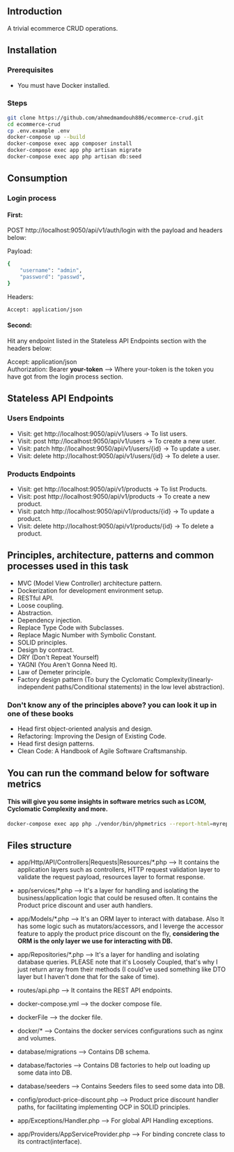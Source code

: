## Introduction

A trivial ecommerce CRUD operations.

## Installation

### Prerequisites

* You must have Docker installed.

### Steps
```bash
git clone https://github.com/ahmedmamdouh886/ecommerce-crud.git
cd ecommerce-crud
cp .env.example .env
docker-compose up --build
docker-compose exec app composer install
docker-compose exec app php artisan migrate
docker-compose exec app php artisan db:seed
``` 

## Consumption

### Login process

#### First:
POST http://localhost:9050/api/v1/auth/login with the payload and headers below:

Payload: <br>
```bash
{
    "username": "admin",
    "password": "passwd",
}
```

Headers: <br>
```bash
Accept: application/json
```

#### Second:
Hit any endpoint listed in the Stateless API Endpoints section with the headers below:

Accept: application/json <br />
Authorization: Bearer <b>your-token</b> --> Where your-token is the token you have got from the login process section.

## Stateless API Endpoints

### Users Endpoints
* Visit: get http://localhost:9050/api/v1/users -> To list users.
* Visit: post http://localhost:9050/api/v1/users -> To create a new user.
* Visit: patch http://localhost:9050/api/v1/users/{id} -> To update a user.
* Visit: delete http://localhost:9050/api/v1/users/{id} -> To delete a user.

### Products Endpoints
* Visit: get http://localhost:9050/api/v1/products -> To list Products.
* Visit: post http://localhost:9050/api/v1/products -> To create a new product.
* Visit: patch http://localhost:9050/api/v1/products/{id} -> To update a product.
* Visit: delete http://localhost:9050/api/v1/products/{id} -> To delete a product.

## Principles, architecture, patterns and common processes used in this task
* MVC (Model View Controller) architecture pattern.
* Dockerization for development environment setup.
* RESTful API.
* Loose coupling.
* Abstraction.
* Dependency injection.
* Replace Type Code with Subclasses.
* Replace Magic Number with Symbolic Constant.
* SOLID principles.
* Design by contract.
* DRY (Don't Repeat Yourself)
* YAGNI (You Aren't Gonna Need It).
* Law of Demeter principle.
* Factory design pattern (To bury the Cyclomatic Complexity(linearly-independent paths/Conditional statements) in the low level abstraction).

### Don't know any of the principles above? you can look it up in one of these books
* Head first object-oriented analysis and design.
* Refactoring: Improving the Design of Existing Code.
* Head first design patterns.
* Clean Code: A Handbook of Agile Software Craftsmanship.

## You can run the command below for software metrics

#### This will give you some insights in software metrics such as LCOM, Cyclomatic Complexity and more.
```bash
docker-compose exec app php ./vendor/bin/phpmetrics --report-html=myreport <project-folder-to-analyze>
```

## Files structure
* app/Http/API/Controllers|Requests|Resources/*.php --> It contains the application layers such as controllers, HTTP request validation layer to validate the request payload, resources layer to format response.

* app/services/*.php --> It's a layer for handling and isolating the business/application logic that could be resused often. It contains the Product price discount and user auth handlers.

* app/Models/*.php --> It's an ORM layer to interact with database. Also It has some logic such as mutators/accessors, and I leverge the accessor feature to apply the product price discount on the fly, <b> considering the ORM is the only layer we use for interacting with DB. </b>

* app/Repositories/*.php --> It's a layer for handling and isolating database queries. PLEASE note that it's Loosely Coupled, that's why I just return array from their methods (I could've used something like DTO layer but I haven't done that for the sake of time).

* routes/api.php --> It contains the REST API endpoints.

* docker-compose.yml --> the docker compose file.

* dockerFile --> the docker file.

* docker/* --> Contains the docker services configurations such as nginx and volumes.

* database/migrations --> Contains DB schema.

* database/factories --> Contains DB factories to help out loading up some data into DB.

* database/seeders --> Contains Seeders files to seed some data into DB.

* config/product-price-discount.php --> Product price discount handler paths, for facilitating implementing OCP in SOLID principles.

* app/Exceptions/Handler.php --> For global API Handling exceptions.

* app/Providers/AppServiceProvider.php --> For binding concrete class to its contract(interface).
